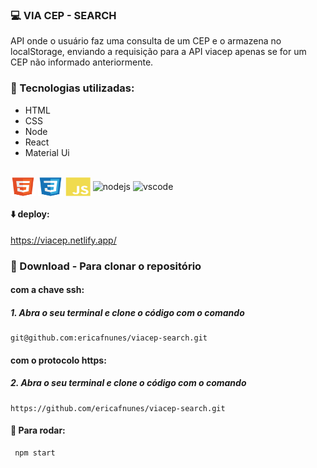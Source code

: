 ### :computer: VIA CEP - SEARCH

API onde o usuário faz uma consulta de um CEP e o armazena no localStorage, enviando a requisição para a API viacep
apenas se for um CEP não informado anteriormente.

### :rocket: Tecnologias utilizadas:

- HTML
- CSS
- Node
- React
- Material Ui

<div style="display: inline_block"><br>
  <img align="center" alt="HTML" height="30" width="40" src="https://raw.githubusercontent.com/devicons/devicon/master/icons/html5/html5-original.svg">
  <img align="center" alt="CSS" height="30" width="40" src="https://raw.githubusercontent.com/devicons/devicon/master/icons/css3/css3-original.svg">
  <img align="center" alt="Js" height="30" width="40" src="https://raw.githubusercontent.com/devicons/devicon/master/icons/javascript/javascript-plain.svg">
  <img  align="center" alt="nodejs" height="30" width="40" src="https://cdn.jsdelivr.net/gh/devicons/devicon/icons/nodejs/nodejs-original-wordmark.svg" />
 <img  align="center" alt="vscode" height="30" width="40" src="https://cdn.jsdelivr.net/gh/devicons/devicon/icons/vscode/vscode-original-wordmark.svg" />
</div>

#### :arrow_down: deploy:

<a src="https://viacep.netlify.app/">https://viacep.netlify.app/</a>

### :floppy_disk: Download - Para clonar o repositório

#### com a chave ssh:

##### 1. Abra o seu terminal e clone o código com o comando

    git@github.com:ericafnunes/viacep-search.git

#### com o protocolo https:

##### 2. Abra o seu terminal e clone o código com o comando

    https://github.com/ericafnunes/viacep-search.git

#### :wrench: Para rodar:

     npm start
